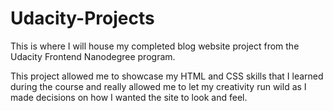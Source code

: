 # Udacity-Projects

This is where I will house my completed blog website project from the Udacity Frontend Nanodegree program.

This project allowed me to showcase my HTML and CSS skills that I learned during the course and really allowed me to let my creativity run wild as I made decisions on how I wanted the site to look and feel.

